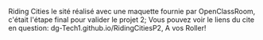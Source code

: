 Riding Cities le sité réalisé avec une maquette fournie par OpenClassRoom, c'était l'étape final pour valider le projet 2;
Vous pouvez voir le liens du cite en question: dg-Tech1.github.io/RidingCitiesP2, A vos Roller!
